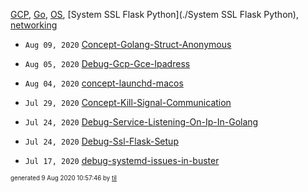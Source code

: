 [GCP](./GCP), [Go](./Go), [OS](./OS), [System SSL Flask Python](./System SSL Flask Python), [networking](./networking)

* <code>Aug 09, 2020</code> [Concept-Golang-Struct-Anonymous](2020-08-09T10-44-20-concept-golang-struct-anonymous.md)
* <code>Aug 05, 2020</code> [Debug-Gcp-Gce-Ipadress](2020-08-05T23-06-44-debug-gcp-gce-ipadress.md)
* <code>Aug 04, 2020</code> [concept-launchd-macos](2020-08-04T18-25-53-concept-launchd-macos.md)

* <code>Jul 29, 2020</code> [Concept-Kill-Signal-Communication](2020-07-29T19-56-08-concept-kill-signal-communication.md)
* <code>Jul 24, 2020</code> [Debug-Service-Listening-On-Ip-In-Golang](2020-07-24T20-48-46-debug-service-listening-on-ip-in-golang.md)
* <code>Jul 24, 2020</code> [Debug-Ssl-Flask-Setup](2020-07-24T20-14-55-debug-ssl-flask-setup.md)
* <code>Jul 17, 2020</code> [debug-systemd-issues-in-buster](2020-07-17T08-22-51-debug-systemd-issues-in-buster.md)


<sup><sub>generated 9 Aug 2020 10:57:46 by <a href='https://github.com/senorprogrammer/til'>til</a></sub></sup>
